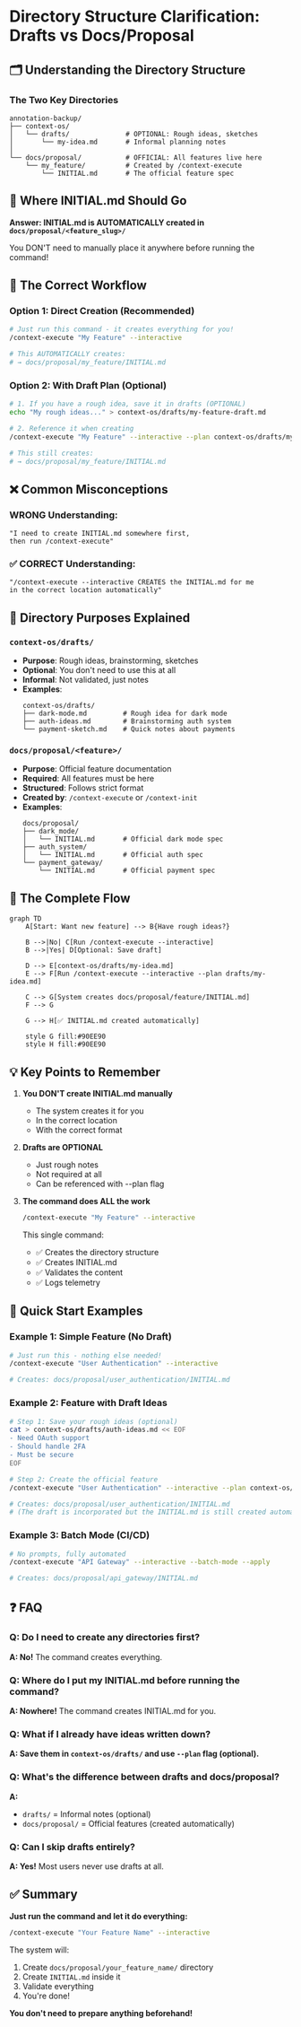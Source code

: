 # Directory Structure Clarification: Drafts vs Docs/Proposal

## 🗂️ Understanding the Directory Structure

### The Two Key Directories

```
annotation-backup/
├── context-os/
│   └── drafts/              # OPTIONAL: Rough ideas, sketches
│       └── my-idea.md       # Informal planning notes
│
└── docs/proposal/           # OFFICIAL: All features live here
    └── my_feature/          # Created by /context-execute
        └── INITIAL.md       # The official feature spec
```

## 📍 Where INITIAL.md Should Go

**Answer: INITIAL.md is AUTOMATICALLY created in `docs/proposal/<feature_slug>/`**

You DON'T need to manually place it anywhere before running the command!

## 🔄 The Correct Workflow

### Option 1: Direct Creation (Recommended)
```bash
# Just run this command - it creates everything for you!
/context-execute "My Feature" --interactive

# This AUTOMATICALLY creates:
# → docs/proposal/my_feature/INITIAL.md
```

### Option 2: With Draft Plan (Optional)
```bash
# 1. If you have a rough idea, save it in drafts (OPTIONAL)
echo "My rough ideas..." > context-os/drafts/my-feature-draft.md

# 2. Reference it when creating
/context-execute "My Feature" --interactive --plan context-os/drafts/my-feature-draft.md

# This still creates:
# → docs/proposal/my_feature/INITIAL.md
```

## ❌ Common Misconceptions

### WRONG Understanding:
```
"I need to create INITIAL.md somewhere first, 
then run /context-execute"
```

### ✅ CORRECT Understanding:
```
"/context-execute --interactive CREATES the INITIAL.md for me
in the correct location automatically"
```

## 📁 Directory Purposes Explained

### `context-os/drafts/`
- **Purpose**: Rough ideas, brainstorming, sketches
- **Optional**: You don't need to use this at all
- **Informal**: Not validated, just notes
- **Examples**:
  ```
  context-os/drafts/
  ├── dark-mode.md         # Rough idea for dark mode
  ├── auth-ideas.md        # Brainstorming auth system
  └── payment-sketch.md    # Quick notes about payments
  ```

### `docs/proposal/<feature>/`
- **Purpose**: Official feature documentation
- **Required**: All features must be here
- **Structured**: Follows strict format
- **Created by**: `/context-execute` or `/context-init`
- **Examples**:
  ```
  docs/proposal/
  ├── dark_mode/
  │   └── INITIAL.md       # Official dark mode spec
  ├── auth_system/
  │   └── INITIAL.md       # Official auth spec
  └── payment_gateway/
      └── INITIAL.md       # Official payment spec
  ```

## 🎯 The Complete Flow

```mermaid
graph TD
    A[Start: Want new feature] --> B{Have rough ideas?}
    
    B -->|No| C[Run /context-execute --interactive]
    B -->|Yes| D[Optional: Save draft]
    
    D --> E[context-os/drafts/my-idea.md]
    E --> F[Run /context-execute --interactive --plan drafts/my-idea.md]
    
    C --> G[System creates docs/proposal/feature/INITIAL.md]
    F --> G
    
    G --> H[✅ INITIAL.md created automatically]
    
    style G fill:#90EE90
    style H fill:#90EE90
```

## 💡 Key Points to Remember

1. **You DON'T create INITIAL.md manually**
   - The system creates it for you
   - In the correct location
   - With the correct format

2. **Drafts are OPTIONAL**
   - Just rough notes
   - Not required at all
   - Can be referenced with --plan flag

3. **The command does ALL the work**
   ```bash
   /context-execute "My Feature" --interactive
   ```
   This single command:
   - ✅ Creates the directory structure
   - ✅ Creates INITIAL.md
   - ✅ Validates the content
   - ✅ Logs telemetry

## 🚀 Quick Start Examples

### Example 1: Simple Feature (No Draft)
```bash
# Just run this - nothing else needed!
/context-execute "User Authentication" --interactive

# Creates: docs/proposal/user_authentication/INITIAL.md
```

### Example 2: Feature with Draft Ideas
```bash
# Step 1: Save your rough ideas (optional)
cat > context-os/drafts/auth-ideas.md << EOF
- Need OAuth support
- Should handle 2FA
- Must be secure
EOF

# Step 2: Create the official feature
/context-execute "User Authentication" --interactive --plan context-os/drafts/auth-ideas.md

# Creates: docs/proposal/user_authentication/INITIAL.md
# (The draft is incorporated but the INITIAL.md is still created automatically)
```

### Example 3: Batch Mode (CI/CD)
```bash
# No prompts, fully automated
/context-execute "API Gateway" --interactive --batch-mode --apply

# Creates: docs/proposal/api_gateway/INITIAL.md
```

## ❓ FAQ

### Q: Do I need to create any directories first?
**A: No!** The command creates everything.

### Q: Where do I put my INITIAL.md before running the command?
**A: Nowhere!** The command creates INITIAL.md for you.

### Q: What if I already have ideas written down?
**A: Save them in `context-os/drafts/` and use `--plan` flag (optional).**

### Q: What's the difference between drafts and docs/proposal?
**A:**
- `drafts/` = Informal notes (optional)
- `docs/proposal/` = Official features (created automatically)

### Q: Can I skip drafts entirely?
**A: Yes!** Most users never use drafts at all.

## ✅ Summary

**Just run the command and let it do everything:**
```bash
/context-execute "Your Feature Name" --interactive
```

The system will:
1. Create `docs/proposal/your_feature_name/` directory
2. Create `INITIAL.md` inside it
3. Validate everything
4. You're done!

**You don't need to prepare anything beforehand!**